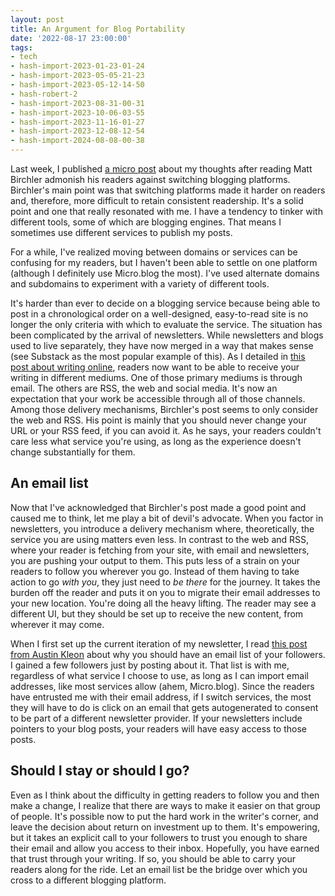 ```yaml
---
layout: post
title: An Argument for Blog Portability
date: '2022-08-17 23:00:00'
tags:
- tech
- hash-import-2023-01-23-01-24
- hash-import-2023-05-05-21-23
- hash-import-2023-05-12-14-50
- hash-robert-2
- hash-import-2023-08-31-00-31
- hash-import-2023-10-06-03-55
- hash-import-2023-11-16-01-27
- hash-import-2023-12-08-12-54
- hash-import-2024-08-08-00-38
---
```


Last week, I published [a micro post](https://frostedechoes.com/2022/08/09/this-post-on.html) about my thoughts after reading Matt Birchler admonish his readers against switching blogging platforms. Birchler's main point was that switching platforms made it harder on readers and, therefore, more difficult to retain consistent readership. It's a solid point and one that really resonated with me. I have a tendency to tinker with different tools, some of which are blogging engines. That means I sometimes use different services to publish my posts.

For a while, I've realized moving between domains or services can be confusing for my readers, but I haven't been able to settle on one platform (although I definitely use Micro.blog the most). I've used alternate domains and subdomains to experiment with a variety of different tools.

It's harder than ever to decide on a blogging service because being able to post in a chronological order on a well-designed, easy-to-read site is no longer the only criteria with which to evaluate the service. The situation has been complicated by the arrival of newsletters. While newsletters and blogs used to live separately, they have now merged in a way that makes sense (see Substack as the most popular example of this). As I detailed in [this post about writing online](https://frostedechoes.com/2022/03/30/writing-for-an.html), readers now want to be able to receive your writing in different mediums. One of those primary mediums is through email. The others are RSS, the web and social media. It's now an expectation that your work be accessible through all of those channels. Among those delivery mechanisms, Birchler's post seems to only consider the web and RSS. His point is mainly that you should never change your URL or your RSS feed, if you can avoid it. As he says, your readers couldn't care less what service you're using, as long as the experience doesn't change substantially for them.

## An email list

Now that I've acknowledged that Birchler's post made a good point and caused me to think, let me play a bit of devil's advocate. When you factor in newsletters, you introduce a delivery mechanism where, theoretically, the service you are using matters even less. In contrast to the web and RSS, where your reader is fetching from your site, with email and newsletters, you are pushing your output to them. This puts less of a strain on your readers to follow you wherever you go. Instead of them having to take action to go _with you_, they just need to _be there_ for the journey. It takes the burden off the reader and puts it on you to migrate their email addresses to your new location. You're doing all the heavy lifting. The reader may see a different UI, but they should be set up to receive the new content, from wherever it may come.

When I first set up the current iteration of my newsletter, I read [this post from Austin Kleon](https://frostedechoes.com/2022/01/19/im-following-austin.html) about why you should have an email list of your followers. I gained a few followers just by posting about it. That list is with me, regardless of what service I choose to use, as long as I can import email addresses, like most services allow (ahem, Micro.blog). Since the readers have entrusted me with their email address, if I switch services, the most they will have to do is click on an email that gets autogenerated to consent to be part of a different newsletter provider. If your newsletters include pointers to your blog posts, your readers will have easy access to those posts.

## Should I stay or should I go?

Even as I think about the difficulty in getting readers to follow you and then make a change, I realize that there are ways to make it easier on that group of people. It's possible now to put the hard work in the writer's corner, and leave the decision about return on investment up to them. It's empowering, but it takes an explicit call to your followers to trust you enough to share their email and allow you access to their inbox. Hopefully, you have earned that trust through your writing. If so, you should be able to carry your readers along for the ride. Let an email list be the bridge over which you cross to a different blogging platform.

